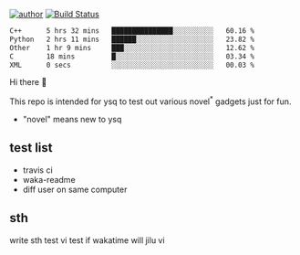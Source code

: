 [![author](https://img.shields.io/badge/author-ysq-green)](https://github.com/Yang-Shiqin)
[![Build Status](https://app.travis-ci.com/Yang-Shiqin/testall.svg?branch=main)](https://app.travis-ci.com/Yang-Shiqin/testall)

<!--START_SECTION:waka-->

```txt
C++      5 hrs 32 mins   ███████████████░░░░░░░░░░   60.16 %
Python   2 hrs 11 mins   ██████░░░░░░░░░░░░░░░░░░░   23.82 %
Other    1 hr 9 mins     ███░░░░░░░░░░░░░░░░░░░░░░   12.62 %
C        18 mins         █░░░░░░░░░░░░░░░░░░░░░░░░   03.34 %
XML      0 secs          ░░░░░░░░░░░░░░░░░░░░░░░░░   00.03 %
```

<!--END_SECTION:waka-->

Hi there 👋

This repo is intended for ysq to test out various novel<sup>*</sup> gadgets just for fun.

- "novel" means new to ysq

## test list
- travis ci
- waka-readme
- diff user on same computer

## sth
write sth
test vi
test if wakatime will jilu vi

